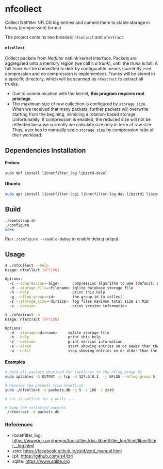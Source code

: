 # nfcollect

Collect Netfilter NFLOG log entries and commit them to stable storage in binary (compressed) format.

The project contains two binaries: `nfcollect` and `nfextract`:

#### `nfcollect`

Collect packets from *Netfilter* netlink kernel interface.  Packets are
aggregated onto a memory region (we call it *a trunk*), until the *trunk* is full.
A full *trunk* will be committed to disk by configurable means (currently `zstd`
compression and no compression is implemented).  Trunks will be stored in a
specific directory, which will be scanned by `nfextract` to extract all trunks.

* Due to communication with the kernel, **this program requires root privilege**.
* The maximum size of raw collection is configured by `storage_size`.  When we
  received that many packets, further packets will overwrite starting from the
  begining, mimicing a rotation-based storage.  Unfortunately, if compression is
  enabled, the reduced size will not be reflected because currently we calculate
  size only in term of raw size.  Thus, user has to manually scale `storage_size` by
  compression ratio of their workload.

## Dependencies Installation

#### Fedora

```
sudo dnf install libnetfilter_log libzstd-devel
```

#### Ubuntu

```bash
sudo apt install libnetfilter-log1 libnetfilter-log-dev libzstd1 libzstd1-dev
```

## Build

```bash
./bootstrap.sh
./configure
make
```

Run `./configure --enable-debug` to enable debug output.

## Usage

``` bash
$ ./nfcollect --help
Usage: nfcollect [OPTION]

Options:
  -c --compression=<algo>      compression algorithm to use (default: no compression)
  -d --storage_file=<filename> sqlite database storage file
  -h --help                    print this help
  -g --nflog-group=<id>        the group id to collect
  -s --storage_size=<dirsize>  log files maximum total size in MiB
  -v --version                 print version information

$ ./nfextract -h     
Usage: nfextract [OPTION]

Options:
  -d --storage=<dirname>     sqlite storage file
  -h --help                  print this help
  -v --version               print version information
  -s --since                 start showing entries on or newer than the specified date (format: YYYY-MM-DD [HH:MM][:SS])
  -u --until                 stop showing entries on or older than the specified date (format: YYYY-MM-DD [HH:MM][:SS])
```

#### Examples

```bash
# Send all packets destined for localhost to the nflog group #5
sudo iptables -A OUTPUT -p tcp -d 127.0.0.1  -j NFLOG --nflog-group 5

# Receive the packets from nfnetlink
sudo ./nfcollect -d packets.db -g 5 -s 100 -c zstd

# Let it collect for a while ...

# Dump the collected packets
./nfextract -d packets.db
```


### References

* libnetfilter_log: https://www.icir.org/gregor/tools/files/doc.libnetfilter_log/html/libnetfilter__log.html
* zstd: https://facebook.github.io/zstd/zstd_manual.html
* lz4: https://github.com/lz4/lz4
* sqlite: https://www.sqlite.org
